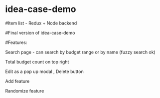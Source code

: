 # idea-case-demo
#Item list - Redux + Node backend

#Final version of idea-case-demo

#Features:

Search page - can search by budget range or by name (fuzzy search ok)

Total budget count on top right

Edit as a pop up modal , Delete button

Add feature

Randomize feature
